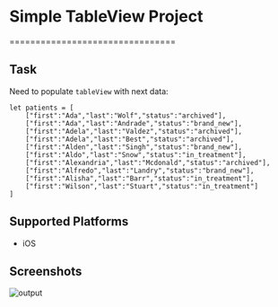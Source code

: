 # Simple TableView Project
================================

## Task 

Need to populate `tableView` with next data:

    let patients = [
        ["first":"Ada","last":"Wolf","status":"archived"],
        ["first":"Ada","last":"Andrade","status":"brand_new"],
        ["first":"Adela","last":"Valdez","status":"archived"],
        ["first":"Adela","last":"Best","status":"archived"],
        ["first":"Alden","last":"Singh","status":"brand_new"],
        ["first":"Aldo","last":"Snow","status":"in_treatment"],
        ["first":"Alexandria","last":"Mcdonald","status":"archived"],
        ["first":"Alfredo","last":"Landry","status":"brand_new"],
        ["first":"Alisha","last":"Barr","status":"in_treatment"],
        ["first":"Wilson","last":"Stuart","status":"in_treatment"]
    ]

## Supported Platforms

- iOS

## Screenshots

![output](https://user-images.githubusercontent.com/27812408/43687156-506153a8-98d9-11e8-9989-3c102125092b.gif)
